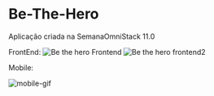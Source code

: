 # Be-The-Hero
Aplicação criada na SemanaOmniStack 11.0

FrontEnd:
![Be the hero Frontend](https://user-images.githubusercontent.com/26885001/79896031-3138b600-83de-11ea-9f84-d99c60ab1378.png)
![Be the hero frontend2](https://user-images.githubusercontent.com/26885001/79896135-53cacf00-83de-11ea-8115-19a3e1f8b210.png)




Mobile:


![mobile-gif](https://user-images.githubusercontent.com/26885001/79896263-870d5e00-83de-11ea-8e53-dc038cf5a7b1.gif)

